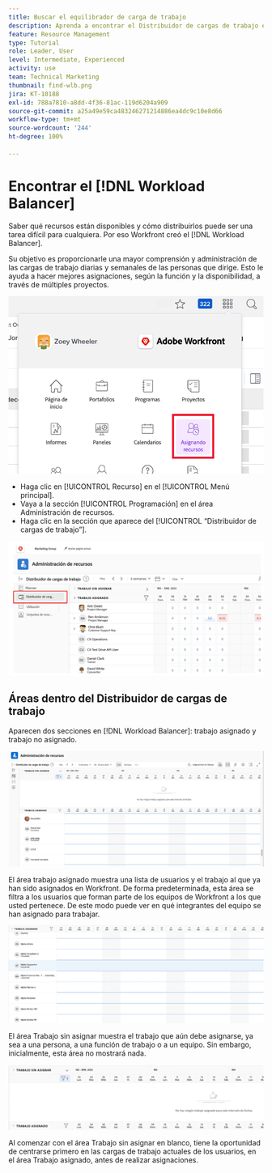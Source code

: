 ```yaml
---
title: Buscar el equilibrador de carga de trabajo
description: Aprenda a encontrar el Distribuidor de cargas de trabajo en Workfront y a familiarizarse con algunas de las áreas disponibles.
feature: Resource Management
type: Tutorial
role: Leader, User
level: Intermediate, Experienced
activity: use
team: Technical Marketing
thumbnail: find-wlb.png
jira: KT-10188
exl-id: 788a7810-a8dd-4f36-81ac-119d6204a909
source-git-commit: a25a49e59ca483246271214886ea4dc9c10e8d66
workflow-type: tm+mt
source-wordcount: '244'
ht-degree: 100%

---
```


# Encontrar el [!DNL Workload Balancer]

Saber qué recursos están disponibles y cómo distribuirlos puede ser una tarea difícil para cualquiera. Por eso Workfront creó el [!DNL Workload Balancer].

Su objetivo es proporcionarle una mayor comprensión y administración de las cargas de trabajo diarias y semanales de las personas que dirige. Esto le ayuda a hacer mejores asignaciones, según la función y la disponibilidad, a través de múltiples proyectos.

![recursos en el menú principal](assets/Find_01.png)

* Haga clic en [!UICONTROL Recurso] en el [!UICONTROL Menú principal].
* Vaya a la sección [!UICONTROL Programación] en el área Administración de recursos.
* Haga clic en la sección que aparece del [!UICONTROL “Distribuidor de cargas de trabajo”].

![sección del Distribuidor de cargas de trabajo](assets/Find_02.png)

## Áreas dentro del Distribuidor de cargas de trabajo

Aparecen dos secciones en [!DNL Workload Balancer]: trabajo asignado y trabajo no asignado.

![área no asignada](assets/Find_03.png)

El área trabajo asignado muestra una lista de usuarios y el trabajo al que ya han sido asignados en Workfront. De forma predeterminada, esta área se filtra a los usuarios que forman parte de los equipos de Workfront a los que usted pertenece. De este modo puede ver en qué integrantes del equipo se han asignado para trabajar.

![usuarios de área asignados](assets/Find_03b.png)

El área Trabajo sin asignar muestra el trabajo que aún debe asignarse, ya sea a una persona, a una función de trabajo o a un equipo. Sin embargo, inicialmente, esta área no mostrará nada.

![área de trabajo sin asignar](assets/Find_03c.png)

Al comenzar con el área Trabajo sin asignar en blanco, tiene la oportunidad de centrarse primero en las cargas de trabajo actuales de los usuarios, en el área Trabajo asignado, antes de realizar asignaciones.
